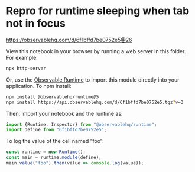 # Repro for runtime sleeping when tab not in focus

https://observablehq.com/d/6f1bffd7be0752e5@26

View this notebook in your browser by running a web server in this folder. For
example:

~~~sh
npx http-server
~~~

Or, use the [Observable Runtime](https://github.com/observablehq/runtime) to
import this module directly into your application. To npm install:

~~~sh
npm install @observablehq/runtime@5
npm install https://api.observablehq.com/d/6f1bffd7be0752e5.tgz?v=3
~~~

Then, import your notebook and the runtime as:

~~~js
import {Runtime, Inspector} from "@observablehq/runtime";
import define from "6f1bffd7be0752e5";
~~~

To log the value of the cell named “foo”:

~~~js
const runtime = new Runtime();
const main = runtime.module(define);
main.value("foo").then(value => console.log(value));
~~~
